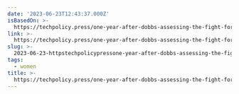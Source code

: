 ```yaml
---
date: '2023-06-23T12:43:37.000Z'
isBasedOn: >-
  https://techpolicy.press/one-year-after-dobbs-assessing-the-fight-for-reproductive-privacy/
link: >-
  https://techpolicy.press/one-year-after-dobbs-assessing-the-fight-for-reproductive-privacy/
slug: >-
  2023-06-23-httpstechpolicypressone-year-after-dobbs-assessing-the-fight-for-reproductive-privacy
tags:
  - women
title: >-
  https://techpolicy.press/one-year-after-dobbs-assessing-the-fight-for-reproductive-privacy/
---
```


